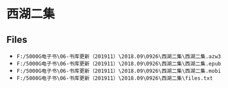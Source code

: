 # 西湖二集

## Files

- `F:/5000G电子书\06-书库更新（201911）\2018.09\0926\西湖二集\西湖二集.azw3`
- `F:/5000G电子书\06-书库更新（201911）\2018.09\0926\西湖二集\西湖二集.epub`
- `F:/5000G电子书\06-书库更新（201911）\2018.09\0926\西湖二集\西湖二集.mobi`
- `F:/5000G电子书\06-书库更新（201911）\2018.09\0926\西湖二集\files.txt`
